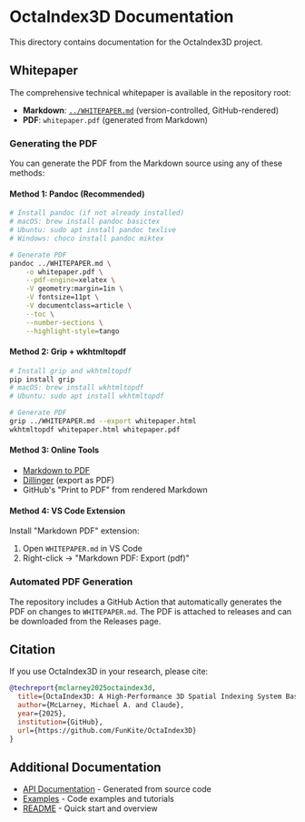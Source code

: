 # OctaIndex3D Documentation

This directory contains documentation for the OctaIndex3D project.

## Whitepaper

The comprehensive technical whitepaper is available in the repository root:
- **Markdown**: [`../WHITEPAPER.md`](../WHITEPAPER.md) (version-controlled, GitHub-rendered)
- **PDF**: `whitepaper.pdf` (generated from Markdown)

### Generating the PDF

You can generate the PDF from the Markdown source using any of these methods:

#### Method 1: Pandoc (Recommended)

```bash
# Install pandoc (if not already installed)
# macOS: brew install pandoc basictex
# Ubuntu: sudo apt install pandoc texlive
# Windows: choco install pandoc miktex

# Generate PDF
pandoc ../WHITEPAPER.md \
    -o whitepaper.pdf \
    --pdf-engine=xelatex \
    -V geometry:margin=1in \
    -V fontsize=11pt \
    -V documentclass=article \
    --toc \
    --number-sections \
    --highlight-style=tango
```

#### Method 2: Grip + wkhtmltopdf

```bash
# Install grip and wkhtmltopdf
pip install grip
# macOS: brew install wkhtmltopdf
# Ubuntu: sudo apt install wkhtmltopdf

# Generate PDF
grip ../WHITEPAPER.md --export whitepaper.html
wkhtmltopdf whitepaper.html whitepaper.pdf
```

#### Method 3: Online Tools

- [Markdown to PDF](https://www.markdowntopdf.com/)
- [Dillinger](https://dillinger.io/) (export as PDF)
- GitHub's "Print to PDF" from rendered Markdown

#### Method 4: VS Code Extension

Install "Markdown PDF" extension:
1. Open `WHITEPAPER.md` in VS Code
2. Right-click → "Markdown PDF: Export (pdf)"

### Automated PDF Generation

The repository includes a GitHub Action that automatically generates the PDF on changes to `WHITEPAPER.md`. The PDF is attached to releases and can be downloaded from the Releases page.

## Citation

If you use OctaIndex3D in your research, please cite:

```bibtex
@techreport{mclarney2025octaindex3d,
  title={OctaIndex3D: A High-Performance 3D Spatial Indexing System Based on Body-Centered Cubic Lattice},
  author={McLarney, Michael A. and Claude},
  year={2025},
  institution={GitHub},
  url={https://github.com/FunKite/OctaIndex3D}
}
```

## Additional Documentation

- [API Documentation](https://docs.rs/octaindex3d) - Generated from source code
- [Examples](../examples/) - Code examples and tutorials
- [README](../README.md) - Quick start and overview
